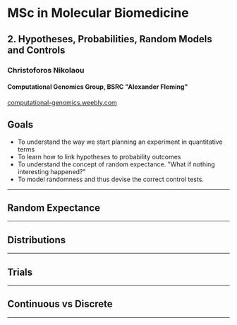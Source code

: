 # MSc in Molecular Biomedicine

## 2. Hypotheses, Probabilities, Random Models and Controls 
### Christoforos Nikolaou  
#### Computational Genomics Group, BSRC "Alexander Fleming" 
[computational-genomics.weebly.com](http://computational-genomics.weebly.com)

## Goals
* To understand the way we start planning an experiment in quantitative terms
* To learn how to link hypotheses to probability outcomes
* To understand the concept of random expectance. "What if nothing interesting happened?"
* To model randomness and thus devise the correct control tests.
---

## Random Expectance

---

## Distributions


---

## Trials


---

## Continuous vs Discrete


---

